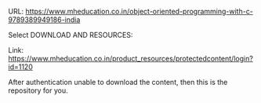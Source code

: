 URL: https://www.mheducation.co.in/object-oriented-programming-with-c-9789389949186-india

Select DOWNLOAD AND RESOURCES:

Link: https://www.mheducation.co.in/product_resources/protectedcontent/login?id=1120

After authentication unable to download the content, then this is the repository for you.
